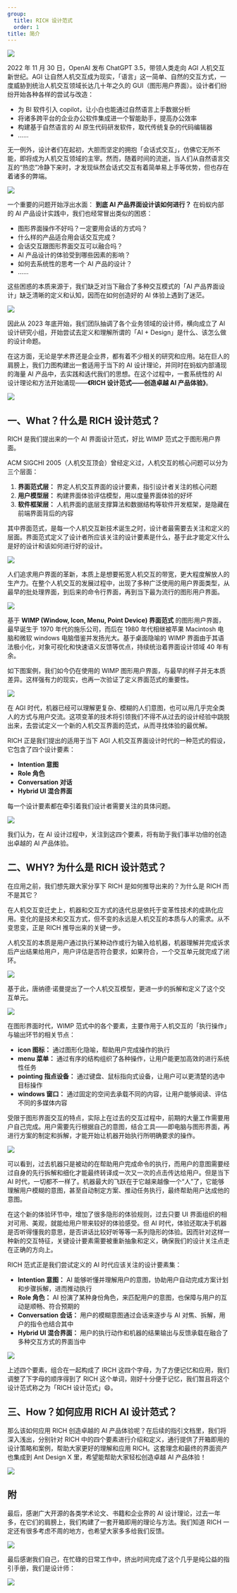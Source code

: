 ```yaml
---
group:
  title: RICH 设计范式
  order: 1
title: 简介
---
```


![](https://mdn.alipayobjects.com/huamei_iwk9zp/afts/img/A*DvQ2Q6gYcaAAAAAAAAAAAAAADgCCAQ/fmt.webp)

2022 年 11 月 30 日，OpenAI 发布 ChatGPT 3.5，带领人类走向 AGI 人机交互新世纪。AGI 让自然人机交互成为现实，「语言」这一简单、自然的交互方式，一度威胁到统治人机交互领域长达几十年之久的 GUI（图形用户界面）。设计者们纷纷开始各种各样的尝试与改造：

- 为 BI 软件引入 copilot，让小白也能通过自然语言上手数据分析
- 将诸多跨平台的企业办公软件集成进一个智能助手，提高办公效率
- 构建基于自然语言的 AI 原生代码研发软件，取代传统复杂的代码编辑器
- ……

无一例外，设计者们在起初，大胆而坚定的拥抱「会话式交互」，仿佛它无所不能，即将成为人机交互领域的主宰。然而，随着时间的流逝，当人们从自然语言交互的“热恋”冷静下来时，才发现纵然会话式交互有着简单易上手等优势，但也存在着诸多的弊端。

![](https://mdn.alipayobjects.com/huamei_iwk9zp/afts/img/A*RWo-R660OAoAAAAAAAAAAAAADgCCAQ/fmt.webp)

一个重要的问题开始浮出水面： **到底 AI 产品界面设计该如何进行？** 在蚂蚁内部的 AI 产品设计实践中，我们也经常冒出类似的困惑：

- 图形界面操作不好吗？一定要用会话的方式吗？
- 什么样的产品适合用会话交互完成？
- 会话交互跟图形界面交互可以融合吗？
- AI 产品设计的体验受到哪些因素的影响？
- 如何去系统性的思考一个 AI 产品的设计？
- ……

这些困惑的本质来源于，我们缺乏对当下融合了多种交互模式的「AI 产品界面设计」缺乏清晰的定义和认知，因而在如何创造好的 AI 体验上遇到了迷茫。

![](https://mdn.alipayobjects.com/huamei_iwk9zp/afts/img/A*5I5RRLM5N3kAAAAAAAAAAAAADgCCAQ/fmt.webp)

因此从 2023 年底开始，我们团队抽调了各个业务领域的设计师，横向成立了 AI 设计研究小组，开始尝试去定义和理解所谓的「AI + Design」是什么、该怎么做的设计命题。

在这方面，无论是学术界还是企业界，都有着不少相关的研究和应用。站在巨人的肩膀上，我们力图构建出一套适用于当下的 AI 设计理论，并同时在蚂蚁内部涌现的海量 AI 产品中，去实践和迭代我们的思想。在这个过程中，一套系统性的 AI 设计理论和方法开始涌现——**《RICH 设计范式——创造卓越 AI 产品体验》**。

![](https://mdn.alipayobjects.com/huamei_iwk9zp/afts/img/A*kMJkQLqIftsAAAAAAAAAAAAADgCCAQ/fmt.webp)

## 一、What？什么是 RICH 设计范式？

RICH 是我们提出来的一个 AI 界面设计范式，好比 WIMP 范式之于图形用户界面。

ACM SIGCHI 2005（人机交互顶会）曾经定义过，人机交互的核心问题可以分为三个层面：

1. **界面范式层：** 界定人机交互界面的设计要素，指引设计者关注的核心问题
2. **用户模型层：** 构建界面体验评估模型，用以度量界面体验的好坏
3. **软件框架层：** 人机界面的底层支撑算法和数据结构等软件开发框架，是隐藏在前端界面背后的内容

其中界面范式，是每一个人机交互新技术诞生之时，设计者最需要去关注和定义的层面。界面范式定义了设计者所应该关注的设计要素是什么，基于此才能定义什么是好的设计和该如何进行好的设计。

![](https://mdn.alipayobjects.com/huamei_iwk9zp/afts/img/A*g2WzS7qPuTcAAAAAAAAAAAAADgCCAQ/fmt.webp)

人们追求用户界面的革新，本质上是想要拓宽人机交互的带宽，更大程度解放人的生产力。在整个人机交互的发展过程中，出现了多种广泛使用的用户界面类型，从最早的批处理界面，到后来的命令行界面，再到当下最为流行的图形用户界面。

![](https://mdn.alipayobjects.com/huamei_iwk9zp/afts/img/A*cXCbRJO2Rl4AAAAAAAAAAAAADgCCAQ/fmt.webp)

基于 **WIMP (Window, Icon, Menu, Point Device) 界面范式** 的图形用户界面，最早诞生于 1970 年代的施乐公司，而后在 1980 年代相继被苹果 Macintosh 电脑和微软 windows 电脑借鉴并发扬光大。基于桌面隐喻的 WIMP 界面由于其语法极小化，对象可视化和快速语义反馈等优点，持续统治着界面设计领域 40 年有余。

如下图案例，我们如今仍在使用的 WIMP 图形用户界面，与最早的样子并无本质差异。这样强有力的现实，也再一次验证了定义界面范式的重要性。

![](https://mdn.alipayobjects.com/huamei_iwk9zp/afts/img/A*bSY2T5wecoEAAAAAAAAAAAAADgCCAQ/fmt.webp)

在 AGI 时代，机器已经可以理解更复杂、模糊的人们意图，也可以用几乎完全类人的方式与用户交流。这项变革的技术将引领我们不得不从过去的设计经验中跳脱出来，去尝试定义一个新的人机交互界面的范式，从而寻找体验的最优解。

RICH 正是我们提出的适用于当下 AGI 人机交互界面设计时代的一种范式的假设，它包含了四个设计要素：

- **Intention 意图**
- **Role 角色**
- **Conversation 对话**
- **Hybrid UI 混合界面**

每一个设计要素都在牵引着我们设计者需要关注的具体问题。

![](https://mdn.alipayobjects.com/huamei_iwk9zp/afts/img/A*6_m8SbyOmlYAAAAAAAAAAAAADgCCAQ/fmt.webp)

我们认为，在 AI 设计过程中，关注到这四个要素，将有助于我们事半功倍的创造出卓越的 AI 产品体验。

## 二、WHY? 为什么是 RICH 设计范式？

在应用之前，我们想先跟大家分享下 RICH 是如何推导出来的？为什么是 RICH 而不是其它？

在人机交互变迁史上，机器和交互方式的迭代总是依托于变革性技术的成熟化应用。变化的是技术和交互方式，但不变的永远是人机交互的本质与人的需求。从不变思变，正是 RICH 推导出来的关键一步。

人机交互的本质是用户通过执行某种动作或行为输入给机器，机器理解并完成诉求后产出结果给用户，用户评估是否符合要求，如果符合，一个交互单元就完成了闭环。

![](https://mdn.alipayobjects.com/huamei_iwk9zp/afts/img/A*bokiToyWY0QAAAAAAAAAAAAADgCCAQ/fmt.webp)

基于此，唐纳德·诺曼提出了一个人机交互模型，更进一步的拆解和定义了这个交互单元。

![](https://mdn.alipayobjects.com/huamei_iwk9zp/afts/img/A*KjCBRaG4PrkAAAAAAAAAAAAADgCCAQ/fmt.webp)

在图形界面时代，WIMP 范式中的各个要素，主要作用于人机交互的「执行操作」与输出环节的相关节点：

- **icon 图标：** 通过图形化隐喻，帮助用户完成操作的执行
- **menu 菜单：** 通过有序的结构组织了各种操作，让用户能更加高效的进行系统性任务
- **pointing 指点设备：** 通过键盘、鼠标指向式设备，让用户可以更清楚的选中目标操作
- **windows 窗口：** 通过固定的空间去承载不同的内容，让用户能够阅读、评估不同的多媒体内容

受限于图形界面交互的特点，实际上在过去的交互过程中，前期的大量工作需要用户自己完成。用户需要先行根据自己的意图，结合工具——即电脑与图形界面，再进行方案的制定和拆解，才能开始让机器开始执行所明确要求的操作。

![](https://mdn.alipayobjects.com/huamei_iwk9zp/afts/img/A*PvCFRqxBjscAAAAAAAAAAAAADgCCAQ/fmt.webp)

可以看到，过去机器只是被动的在帮助用户完成命令的执行，而用户的意图需要经过自身的先行拆解和细化才能最终转译成一次又一次的点击传达给用户。但是当下 AI 时代，一切都不一样了。机器最大的飞跃在于它越来越像一个“人”了，它能够理解用户模糊的意图，甚至自动制定方案、推动任务执行，最终帮助用户达成他的意图。

在这个新的体验环节中，增加了很多隐形的体验规则，过去只要 UI 界面组织的相对可用、美观，就能给用户带来较好的体验感受。但 AI 时代，体验还取决于机器是否听得懂我的意思，是否讲话比较好听等等一系列隐形的体验。因而针对这样一种新的交互特征，关键设计要素需要被重新抽象和定义，确保我们的设计关注点走在正确的方向上。

RICH 范式正是我们尝试定义的 AI 时代应该关注的设计要素集：

- **Intention 意图：** AI 能够听懂并理解用户的意图，协助用户自动完成方案计划和步骤拆解，进而推动执行
- **Role 角色：** AI 扮演了某种身份角色，来匹配用户的意图，也保障与用户的互动是顺畅、符合预期的
- **Conversation 会话：** 用户的模糊意图通过会话来逐步与 AI 对焦、拆解，用户的指令也结合其中
- **Hybrid UI 混合界面：** 用户的执行动作和机器的结果输出与反馈承载在融合了多种交互方式的界面当中

![](https://mdn.alipayobjects.com/huamei_iwk9zp/afts/img/A*0ZkdTZND-b8AAAAAAAAAAAAADgCCAQ/fmt.webp)

上述四个要素，组合在一起构成了 IRCH 这四个字母，为了方便记忆和应用，我们调整了下字母的顺序得到了 RICH 这个单词，刚好十分便于记忆，我们暂且将这个设计范式称之为「RICH 设计范式」😄。

## 三、How？如何应用 RICH AI 设计范式？

那么该如何应用 RICH 创造卓越的 AI 产品体验呢？在后续的指引文档里，我们将深入浅出，分别针对 RICH 中的四个要素进行介绍和定义，通行提供了开箱即用的设计策略和案例，帮助大家更好的理解和应用 RICH。这套理念和最终的界面资产也集成到 Ant Design X 里，希望能帮助大家轻松创造卓越 AI 产品体验！

![](https://mdn.alipayobjects.com/huamei_iwk9zp/afts/img/A*eWaFS6DiXtYAAAAAAAAAAAAADgCCAQ/fmt.webp)

## 附

最后，感谢广大开源的各类学术论文、书籍和企业界的 AI 设计理论，过去一年多，在它们的肩膀上，我们构建了一套开箱即用的理论与方法。我们知道 RICH 一定还有很多考虑不周的地方，也希望大家多多给我们反馈。

![](https://mdn.alipayobjects.com/huamei_iwk9zp/afts/img/A*tEwGRIqUGVQAAAAAAAAAAAAADgCCAQ/fmt.webp)

最后感谢我们自己，在忙碌的日常工作中，挤出时间完成了这个几乎是纯公益的指引手册，我们是设计师：

![](https://mdn.alipayobjects.com/huamei_iwk9zp/afts/img/A*h6ZdTq2Bur4AAAAAAAAAAAAADgCCAQ/fmt.webp)
